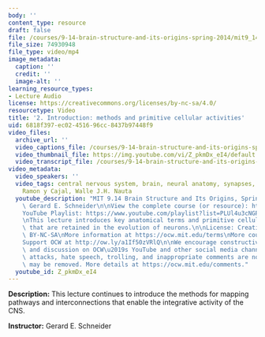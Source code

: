 ```yaml
---
body: ''
content_type: resource
draft: false
file: /courses/9-14-brain-structure-and-its-origins-spring-2014/mit9_14s14_lec02_360p_16_9.mp4
file_size: 74930948
file_type: video/mp4
image_metadata:
  caption: ''
  credit: ''
  image-alt: ''
learning_resource_types:
- Lecture Audio
license: https://creativecommons.org/licenses/by-nc-sa/4.0/
resourcetype: Video
title: '2. Introduction: methods and primitive cellular activities'
uid: 6818f397-ec02-4516-96cc-8437b97448f9
video_files:
  archive_url: ''
  video_captions_file: /courses/9-14-brain-structure-and-its-origins-spring-2014/mit9_14s14_lec02_captions.vtt
  video_thumbnail_file: https://img.youtube.com/vi/Z_pkmDx_eI4/default.jpg
  video_transcript_file: /courses/9-14-brain-structure-and-its-origins-spring-2014/mit9_14s14_lec02_transcript.pdf
video_metadata:
  video_speakers: ''
  video_tags: central nervous system, brain, neural anatomy, synapses, cytoarchitecture,
    Ramon y Cajal, Walle J.H. Nauta
  youtube_description: "MIT 9.14 Brain Structure and Its Origins, Spring 2014\nInstructor:\
    \ Gerard E. Schneider\n\nView the complete course (or resource): https://ocw.mit.edu/9-14S14\n\
    YouTube Playlist: https://www.youtube.com/playlist?list=PLUl4u3cNGP62ABe0O-0qtaHHxyKQi1ZwR\n\
    \nThis lecture introduces key anatomical terms and primitive cellular mechanisms\
    \ that are retained in the evolution of neurons.\n\nLicense: Creative Commons\
    \ BY-NC-SA\nMore information at https://ocw.mit.edu/terms\nMore courses at https://ocw.mit.edu\n\
    Support OCW at http://ow.ly/a1If50zVRlQ\n\nWe encourage constructive comments\
    \ and discussion on OCW\u2019s YouTube and other social media channels. Personal\
    \ attacks, hate speech, trolling, and inappropriate comments are not allowed and\
    \ may be removed. More details at https://ocw.mit.edu/comments."
  youtube_id: Z_pkmDx_eI4
---
```

**Description:** This lecture continues to introduce the methods for mapping pathways and interconnections that enable the integrative activity of the CNS.

**Instructor:** Gerard E. Schneider